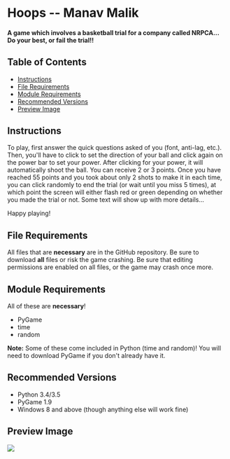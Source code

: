 # Hoops -- Manav Malik
#### A game which involves a basketball trial for a company called NRPCA... Do your best, or fail the trial!!

## Table of Contents
- [Instructions](#instructions)
- [File Requirements](#file-requirements)
- [Module Requirements](#module-requirements)
- [Recommended Versions](#recommended-versions)
- [Preview Image](#preview-image)

## Instructions
To play, first answer the quick questions asked of you (font, anti-lag, etc.). Then, you'll have to click to set the direction of your ball and click again on the power bar to set your power. After clicking for your power, it will automatically shoot the ball. You can receive 2 or 3 points. Once you have reached 55 points and you took about only 2 shots to make it in each time, you can click randomly to end the trial (or wait until you miss 5 times), at which point the screen will either flash red or green depending on whether you made the trial or not. Some text will show up with more details...

Happy playing!

## File Requirements
All files that are **necessary** are in the GitHub repository. Be sure to download **all** files or risk the game crashing. Be sure that editing permissions are enabled on all files, or the game may crash once more.

## Module Requirements
All of these are **necessary**!
- PyGame
- time
- random

**Note:** Some of these come included in Python (time and random)! You will need to download PyGame if you don't already have it.

## Recommended Versions
- Python 3.4/3.5
- PyGame 1.9
- Windows 8 and above (though anything else will work fine)

## Preview Image
![](hoops3preview.png)
